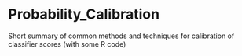 # Probability_Calibration
Short summary of common methods and techniques for calibration of classifier scores (with some R code)
